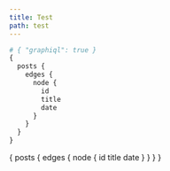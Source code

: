 ```yaml
---
title: Test
path: test
---
```


```graphql
# { "graphiql": true }
{
  posts {
    edges {
      node {
        id
        title
        date
      }
    }
  }
}
```

<Playground>
{
  posts {
    edges {
      node {
        id
        title
        date
      }
    }
  }
}
</Playground>